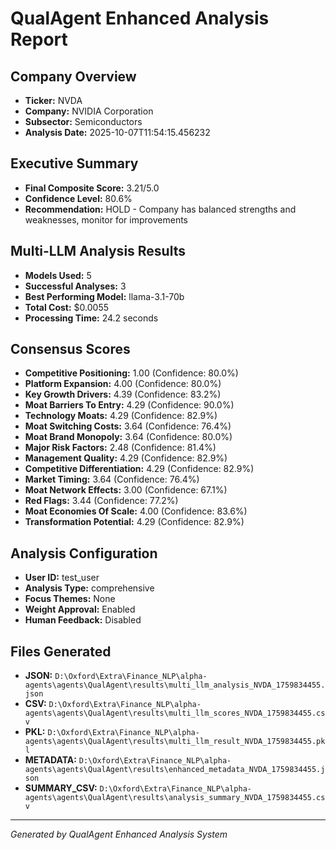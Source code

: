# QualAgent Enhanced Analysis Report

## Company Overview
- **Ticker:** NVDA
- **Company:** NVIDIA Corporation
- **Subsector:** Semiconductors
- **Analysis Date:** 2025-10-07T11:54:15.456232

## Executive Summary
- **Final Composite Score:** 3.21/5.0
- **Confidence Level:** 80.6%
- **Recommendation:** HOLD - Company has balanced strengths and weaknesses, monitor for improvements

## Multi-LLM Analysis Results
- **Models Used:** 5
- **Successful Analyses:** 3
- **Best Performing Model:** llama-3.1-70b
- **Total Cost:** $0.0055
- **Processing Time:** 24.2 seconds

## Consensus Scores
- **Competitive Positioning:** 1.00 (Confidence: 80.0%)
- **Platform Expansion:** 4.00 (Confidence: 80.0%)
- **Key Growth Drivers:** 4.39 (Confidence: 83.2%)
- **Moat Barriers To Entry:** 4.29 (Confidence: 90.0%)
- **Technology Moats:** 4.29 (Confidence: 82.9%)
- **Moat Switching Costs:** 3.64 (Confidence: 76.4%)
- **Moat Brand Monopoly:** 3.64 (Confidence: 80.0%)
- **Major Risk Factors:** 2.48 (Confidence: 81.4%)
- **Management Quality:** 4.29 (Confidence: 82.9%)
- **Competitive Differentiation:** 4.29 (Confidence: 82.9%)
- **Market Timing:** 3.64 (Confidence: 76.4%)
- **Moat Network Effects:** 3.00 (Confidence: 67.1%)
- **Red Flags:** 3.44 (Confidence: 77.2%)
- **Moat Economies Of Scale:** 4.00 (Confidence: 83.6%)
- **Transformation Potential:** 4.29 (Confidence: 82.9%)

## Analysis Configuration
- **User ID:** test_user
- **Analysis Type:** comprehensive
- **Focus Themes:** None
- **Weight Approval:** Enabled
- **Human Feedback:** Disabled

## Files Generated
- **JSON:** `D:\Oxford\Extra\Finance_NLP\alpha-agents\agents\QualAgent\results\multi_llm_analysis_NVDA_1759834455.json`
- **CSV:** `D:\Oxford\Extra\Finance_NLP\alpha-agents\agents\QualAgent\results\multi_llm_scores_NVDA_1759834455.csv`
- **PKL:** `D:\Oxford\Extra\Finance_NLP\alpha-agents\agents\QualAgent\results\multi_llm_result_NVDA_1759834455.pkl`
- **METADATA:** `D:\Oxford\Extra\Finance_NLP\alpha-agents\agents\QualAgent\results\enhanced_metadata_NVDA_1759834455.json`
- **SUMMARY_CSV:** `D:\Oxford\Extra\Finance_NLP\alpha-agents\agents\QualAgent\results\analysis_summary_NVDA_1759834455.csv`

---
*Generated by QualAgent Enhanced Analysis System*
